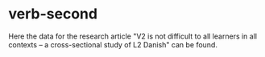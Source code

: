 # verb-second
Here the data for the research article "V2 is not difficult to all learners in all contexts – a cross-sectional study of L2 Danish" can be found.

